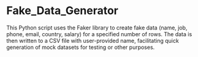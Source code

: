 # Fake_Data_Generator
This Python script uses the Faker library to create fake data (name, job, phone, email, country, salary) for a specified number of rows. The data is then written to a CSV file with user-provided name, facilitating quick generation of mock datasets for testing or other purposes.
